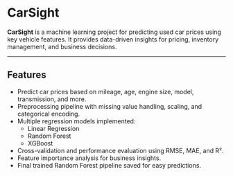 # CarSight

**CarSight** is a machine learning project for predicting used car prices using key vehicle features. It provides data-driven insights for pricing, inventory management, and business decisions.

---

## Features
- Predict car prices based on mileage, age, engine size, model, transmission, and more.
- Preprocessing pipeline with missing value handling, scaling, and categorical encoding.
- Multiple regression models implemented:  
  - Linear Regression  
  - Random Forest  
  - XGBoost
- Cross-validation and performance evaluation using RMSE, MAE, and R².
- Feature importance analysis for business insights.
- Final trained Random Forest pipeline saved for easy predictions.
